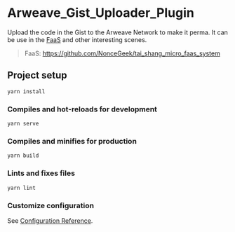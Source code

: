 # Arweave_Gist_Uploader_Plugin

Upload the code in the Gist to the Arweave Network to make it perma. It can be use in the [FaaS](https://faas.noncegeek.com) and other interesting scenes.

> FaaS:
> https://github.com/NonceGeek/tai_shang_micro_faas_system

## Project setup
```
yarn install
```

### Compiles and hot-reloads for development
```
yarn serve
```

### Compiles and minifies for production
```
yarn build
```

### Lints and fixes files
```
yarn lint
```

### Customize configuration
See [Configuration Reference](https://cli.vuejs.org/config/).
